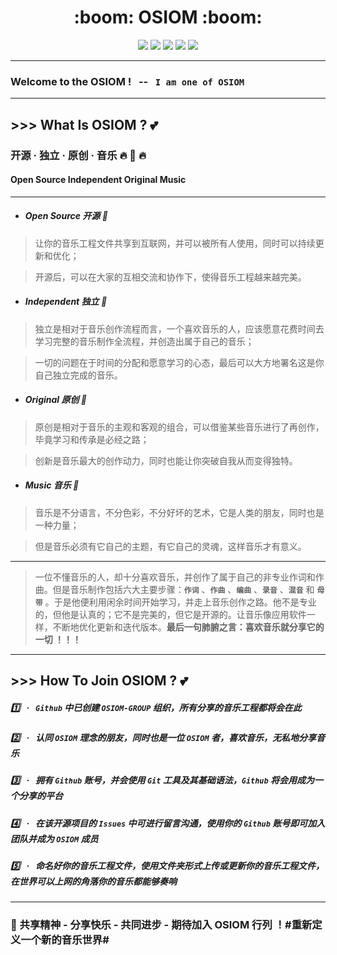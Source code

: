 <div>
  <h1 align="center"> :boom: OSIOM :boom: </h1>
  <div align="center">
    <a href="https://github.com/OSIOMs/OSIOM-Test/edit/OSIOMusic/README.md#welcome-to-the-osiom-------i-am-one-of-osiom" target="_self">
      <img src="https://img.shields.io/badge/Music-Share-brightgreen?style=flat&logo=Canonical" /></a> 
    <a href="https://github.com/OSIOMs/OSIOM-Test/edit/OSIOMusic/README.md#open-source-%E5%BC%80%E6%BA%90-dart" target="_self">
      <img src="https://img.shields.io/badge/Music-Open Source-blue?style=flat&logo=Authy" /></a> 
    <a href="https://github.com/OSIOMs/OSIOM-Test/edit/OSIOMusic/README.md#independent-%E7%8B%AC%E7%AB%8B-dart" target="_self">
      <img src="https://img.shields.io/badge/Music-Independent-brightgreen?style=flat&logo=AMP" /></a> 
    <a href="https://github.com/OSIOMs/OSIOM-Test/edit/OSIOMusic/README.md#original-%E5%8E%9F%E5%88%9B-dart" target="_self">
      <img src="https://img.shields.io/badge/Music-Original-blue?style=flat&logo=Coursera" /></a> 
    <a href="https://github.com/OSIOMs/OSIOM-Test/edit/OSIOMusic/README.md#-how-to-join-osiom--two_hearts" target="_self">
      <img src="https://img.shields.io/badge/Music-Lover-brightgreen?style=flat&logo=Funimation" /></a> 
  </div>
</div>

---
### Welcome to the OSIOM ! &nbsp; -- &nbsp; `I am one of OSIOM`

---
## >>> What Is OSIOM ? :two_hearts:

### 开源 · 独立 · 原创 · 音乐 :fire: :musical_keyboard: :fire:

#### Open Source Independent Original Music

---
* ##### Open Source 开源 :dart:

> 让你的音乐工程文件共享到互联网，并可以被所有人使用，同时可以持续更新和优化；

> 开源后，可以在大家的互相交流和协作下，使得音乐工程越来越完美。
* ##### Independent 独立 :dart:

> 独立是相对于音乐创作流程而言，一个喜欢音乐的人，应该愿意花费时间去学习完整的音乐制作全流程，并创造出属于自己的音乐；

> 一切的问题在于时间的分配和愿意学习的心态，最后可以大方地署名这是你自己独立完成的音乐。
* ##### Original 原创 :dart:

> 原创是相对于音乐的主观和客观的组合，可以借鉴某些音乐进行了再创作，毕竟学习和传承是必经之路；

> 创新是音乐最大的创作动力，同时也能让你突破自我从而变得独特。
* ##### Music 音乐 :dart:

> 音乐是不分语言，不分色彩，不分好坏的艺术，它是人类的朋友，同时也是一种力量；

> 但是音乐必须有它自己的主题，有它自己的灵魂，这样音乐才有意义。

--- 
> 一位不懂音乐的人，却十分喜欢音乐，并创作了属于自己的非专业作词和作曲。但是音乐制作包括六大主要步骤：**`作词`** 、**`作曲`** 、**`编曲`** 、**`录音`** 、**`混音`** 和 **`母带`** 。于是他便利用闲余时间开始学习，并走上音乐创作之路。他不是专业的，但他是认真的；它不是完美的，但它是开源的。让音乐像应用软件一样，不断地优化更新和迭代版本。**最后一句肺腑之言：喜欢音乐就分享它的一切 ！！！**

---
## >>> How To Join OSIOM ? :two_hearts:

#####  :one: &nbsp; · &nbsp; `Github` 中已创建 `OSIOM-GROUP` 组织，所有分享的音乐工程都将会在此

##### :two: &nbsp; · &nbsp; 认同 `OSIOM` 理念的朋友，同时也是一位 `OSIOM` 者，喜欢音乐，无私地分享音乐

##### :three: &nbsp; · &nbsp; 拥有 `Github` 账号，并会使用 `Git` 工具及其基础语法，`Github` 将会用成为一个分享的平台

##### :four: &nbsp; · &nbsp; 在该开源项目的 `Issues` 中可进行留言沟通，使用你的 `Github` 账号即可加入团队并成为 `OSIOM` 成员

##### :five: &nbsp; · &nbsp; 命名好你的音乐工程文件，使用文件夹形式上传或更新你的音乐工程文件，在世界可以上网的角落你的音乐都能够奏响

---
### :sparkling_heart: 共享精神 - 分享快乐 - 共同进步 - 期待加入 OSIOM 行列 ！#重新定义一个新的音乐世界#
